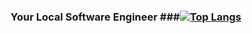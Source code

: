### Your Local Software Engineer ###[![Top Langs](https://github-readme-stats-git-masterrstaa-rickstaa.vercel.app/api/top-langs/?username=reakunen)](https://github.com/anuraghazra/github-readme-stats)
